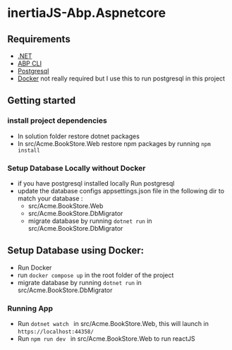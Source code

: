 # inertiaJS-Abp.Aspnetcore

## Requirements

-   [.NET](dotnet.microsoft.com/en-us/download)
-   [ABP CLI](https://abp.io/get-started)
-   [Postgresql](https://www.postgresql.org/)
-   [Docker](https://www.docker.com/) not really required but I use this to run postgresql in this project

## Getting started

### install project dependencies

-   In solution folder restore dotnet packages
-   In src/Acme.BookStore.Web restore npm packages by running `npm install`

### Setup Database Locally without Docker

-   if you have postgresql installed locally Run postgresql
-   update the database configs appsettings.json file in the following dir to match your database :
    -   src/Acme.BookStore.Web
    -   src/Acme.BookStore.DbMigrator
    -   migrate database by running `dotnet run` in src/Acme.BookStore.DbMigrator

## Setup Database using Docker:

-   Run Docker
-   run `docker compose up` in the root folder of the project
-   migrate database by running `dotnet run` in src/Acme.BookStore.DbMigrator

### Running App

-   Run `dotnet watch ` in src/Acme.BookStore.Web, this will launch in `https://localhost:44358/`
-   Run `npm run dev ` in src/Acme.BookStore.Web to run reactJS
